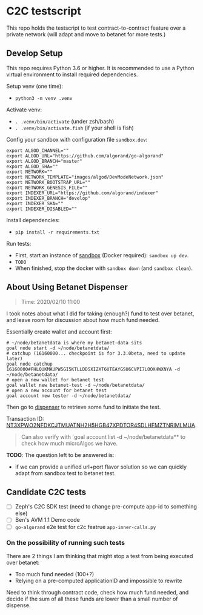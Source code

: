 # C2C testscript

This repo holds the testscript to test contract-to-contract feature over a private network (will adapt and move to betanet for more tests.)

## Develop Setup

This repo requires Python 3.6 or higher. It is recommended to use a Python virtual environment to install required dependencies.

Setup venv (one time):
- `python3 -m venv .venv`

Activate venv:
- `. .venv/bin/activate` (under zsh/bash)
- `. .venv/bin/activate.fish` (if your shell is fish)

Config your sandbox with configuration file `sandbox.dev`:
```shell
export ALGOD_CHANNEL=""
export ALGOD_URL="https://github.com/algorand/go-algorand"
export ALGOD_BRANCH="master"
export ALGOD_SHA=""
export NETWORK=""
export NETWORK_TEMPLATE="images/algod/DevModeNetwork.json"
export NETWORK_BOOTSTRAP_URL=""
export NETWORK_GENESIS_FILE=""
export INDEXER_URL="https://github.com/algorand/indexer"
export INDEXER_BRANCH="develop"
export INDEXER_SHA=""
export INDEXER_DISABLED=""
```


Install dependencies:
- `pip install -r requirements.txt`

Run tests:
- First, start an instance of [sandbox](https://github.com/algorand/sandbox) (Docker required): `sandbox up dev`.
- `TODO`
- When finished, stop the docker with `sandbox down` (and `sandbox clean`).

## About Using Betanet Dispenser

> Time: 2020/02/10 11:00

I took notes about what I did for taking (enough?) fund to test over betanet, and leave room for discussion about how much fund needed.

Essentially create wallet and account first:

```shell
# ~/node/betanetdata is where my betanet-data sits
goal node start -d ~/node/betanetdata/
# catchup (16160000... checkpoint is for 3.3.0beta, need to update later)
goal node catchup 16160000#FHLQUKMAUPW5GI5KTLLDDSXIZXT6UTEAYGSU6CVPI7LOOX4WXNYA -d ~/node/betanetdata/
# open a new wallet for betanet test
goal wallet new betanet-test -d ~/node/betanetdata/
# open a new account for betanet test
goal account new tester -d ~/node/betanetdata/
```

Then go to [dispenser](https://betanet.algoexplorer.io/dispenser) to retrieve some fund to initiate the test.

Transaction ID: [NT3XPWO2NFDKCJTMUATNH2H5HGB47XPDTOR4SDLHFMZTNRIMLMUA](https://betanet.algoexplorer.io/tx/NT3XPWO2NFDKCJTMUATNH2H5HGB47XPDTOR4SDLHFMZTNRIMLMUA).

> Can also verify with `goal account list -d ~/node/betanetdata** to check how much microAlgos we have.

**TODO**: The question left to be answered is: 
- if we can provide a unified url+port flavor solution so we can quickly adapt from sandbox test to betanet test.

## Candidate C2C tests

- [ ] Zeph's C2C SDK test (need to change pre-compute app-id to something else)
- [ ] Ben's AVM 1.1 Demo code
- [ ] `go-algorand` e2e test for c2c featrue `app-inner-calls.py`

### On the possibility of running such tests

There are 2 things I am thinking that might stop a test from being executed over betanet:
- Too much fund needed (100+?)
- Relying on a pre-computed applicationID and impossible to rewrite

Need to think through contract code, check how much fund needed, and decide if the sum of all these funds are lower than a small number of dispense.
